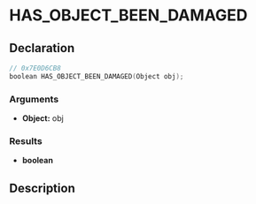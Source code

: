 # HAS_OBJECT_BEEN_DAMAGED

## Declaration
```cpp
// 0x7E0D6CB8
boolean HAS_OBJECT_BEEN_DAMAGED(Object obj);
```

### Arguments
- **Object:** obj

### Results
- **boolean**

## Description
